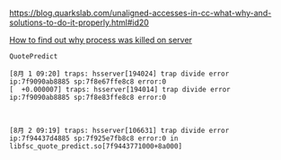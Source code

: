https://blog.quarkslab.com/unaligned-accesses-in-cc-what-why-and-solutions-to-do-it-properly.html#id20



[How to find out why process was killed on server](https://askubuntu.com/questions/709336/how-to-find-out-why-process-was-killed-on-server)

`QuotePredict`

```
[8月 1 09:20] traps: hsserver[194024] trap divide error ip:7f9090ab8885 sp:7f8e67ffe8c8 error:0
[  +0.000007] traps: hsserver[194014] trap divide error ip:7f9090ab8885 sp:7f8e83ffe8c8 error:0



[8月 2 09:19] traps: hsserver[106631] trap divide error ip:7f94437d4885 sp:7f925e7fb8c8 error:0 in libfsc_quote_predict.so[7f9443771000+8a000]
```


